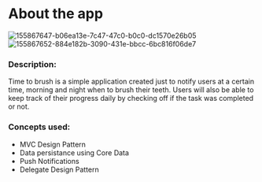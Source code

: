 
# About the app
![155867647-b06ea13e-7c47-47c0-b0c0-dc1570e26b05](https://user-images.githubusercontent.com/66289171/160337003-3417b305-546b-445d-a853-64ea40817cb3.png)
![155867652-884e182b-3090-431e-bbcc-6bc816f06de7](https://user-images.githubusercontent.com/66289171/160337005-a926fec2-5d06-4131-8c7b-bfa106a8f858.png)


### Description:

Time to brush is a simple application created just to notify users at a certain time, morning and night when to brush their teeth. Users will also be able to keep track of their progress daily by checking off if the task was completed or not. 


### Concepts used:

- MVC Design Pattern
- Data persistance using Core Data
- Push Notifications 
- Delegate Design Pattern 
